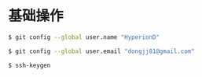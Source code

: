 # 基础操作

``` bash
$ git config --global user.name "HyperionD"

$ git config --global user.email "dongjj81@gmail.com"

$ ssh-keygen
```
